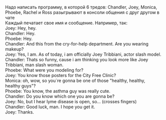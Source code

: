 Надо написать программу, в которой 6 тредов: Chandler, Joey, Monica, Phoebe, Rachel и Ross разыгрывают в консоли общения с друг другом в чате <br/>
Каждый печатает свое имя и сообщение. Например, так:<br/>
Joey: Hey, hey.<br/>
Chandler: Hey.<br/>
Phoebe: Hey.<br/>
Chandler: And this from the cry-for-help department. Are you wearing makeup?<br/>
Joey: Yes, I am. As of today, i am officially Joey Tribbiani, actor slash model.<br/>
Chandler: Thats so funny, cause i am thinking you look more like Joey Tribbiani, man slash woman.<br/>
Phoebe: What were you modeling for?<br/>
Joey: You know those posters for the City Free Clinic?<br/>
Monica: oh, wow, so you`re gonna be one of those "healthy, healthy, healthy guys"?<br/>
Phoebe: You know, the asthma guy was really cute.<br/>
Chandler: Do you know which one you are gonna be?<br/>
Joey: No, but I hear lyme disease is open, so... (crosses fingers)<br/>
Chandler: Good luck, man. I hope you get it.<br/>
Joey: Thanks.<br/>
